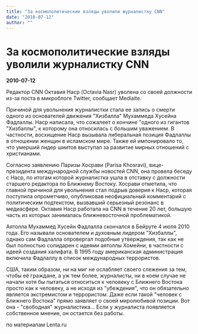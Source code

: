 ```yaml
---
title: "За космополитические взляды уволили журналистку CNN"
date: "2010-07-12"
author: ""
---
```


# За космополитические взляды уволили журналистку CNN

**2010-07-12** 

Редактор CNN Октавия Наср (Octavia Nasr) уволена со своей должности из-за поста в микроблоге Twitter, сообщает Mediaite.

Причиной для увольнения журналистки стала ее запись о смерти одного из основателей движения "Хизбалла" Мухаммеда Хусейна Фадлаллы. Наср написала, что сожалеет о кончине "одного из гигантов "Хизбаллы", к которому она относилась с большим уважением. В частности, восхищение Наср вызывала либеральная позиция Фадлаллы в отношении женщин в исламском мире. Также ей импонировало то, что умерший лидер шиитов выступал за развитие мирных отношений с христианами.

Согласно заявлению Паризы Хосрави (Parisa Khosravi), вице-президента международной службы новостей CNN, она провела беседу с Наср, по итогам которой журналистка ушла в отставку с должности старшего редактора по Ближнему Востоку. Хосрави отметила, что главной причиной для увольнения стал подрыв доверия к Наср, которая поступила опрометчиво, опубликовав неофициальный комментарий с политическим подтекстом, вызвавший серьезный резонанс в медиасфере. Октавия Наср работала на CNN в течение 20 лет, большую часть из которых занималась ближневосточной проблематикой.

Аятолла Мухаммед Хусейн Фадлалла скончался в Бейруте 4 июля 2010 года. Его называли основателем и духовным лидером "Хизбаллы", однако сам Фадлалла опровергал подобные утверждения, так как не был полностью солидарен с идеями аятоллы Хомейни, в частности с идеей создания халифата. В 1995 году американская администрация включила Фадлаллу в список международных террористов.

США, таким образом, ни на миг не ослабляет своего слежения за тем, чтобы её граждане, а уж тем более, журналисты, ни в коем случае не начали хотя бы пытаться относиться к человеку с Ближнего Востока просто как к человеку, а не исходя из "убеждения", что он обязательно является экстремистом и террористом. Даже если такой "человек с Ближнего Востока" прямо заявляет о своей миролюбивой позиции. Вот она - "свободная" журналистика... Если у журналиста появляется собственное мнение, он остается без работы.

по материалам Lenta.ru